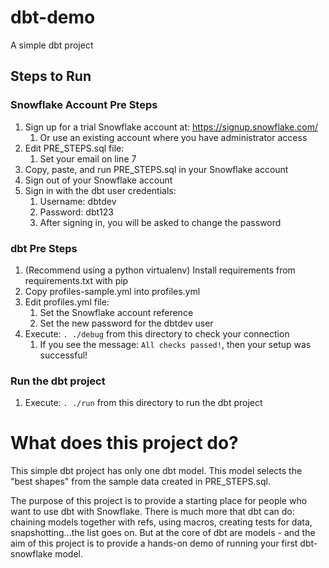 # dbt-demo
A simple dbt project

## Steps to Run
### Snowflake Account Pre Steps
   1. Sign up for a trial Snowflake account at: https://signup.snowflake.com/ 
      1. Or use an existing account where you have administrator access
   2. Edit PRE_STEPS.sql file:
      1. Set your email on line 7
   3. Copy, paste, and run PRE_STEPS.sql in your Snowflake account
   4. Sign out of your Snowflake account
   5. Sign in with the dbt user credentials:
      1. Username: dbtdev
      2. Password: dbt123
      3. After signing in, you will be asked to change the password  
  
  
### dbt Pre Steps
   1. (Recommend using a python virtualenv) Install requirements from requirements.txt with pip 
   2. Copy profiles-sample.yml into profiles.yml
   3. Edit profiles.yml file:
      1. Set the Snowflake account reference
      2. Set the new password for the dbtdev user
   4. Execute: `. ./debug` from this directory to check your connection
      1. If you see the message: `All checks passed!`, then your setup was successful!

### Run the dbt project
1. Execute: `. ./run` from this directory to run the dbt project
   
     
 
# What does this project do?
This simple dbt project has only one dbt model. This model selects the "best shapes" from the sample data created in PRE_STEPS.sql.  

The purpose of this project is to provide a starting place for people who want to use dbt with Snowflake. There is much more that dbt can do: chaining models together with refs, using macros, creating tests for data, snapshotting...the list goes on. But at the core of dbt are models - and the aim of this project is to provide a hands-on demo of running your first dbt-snowflake model.
